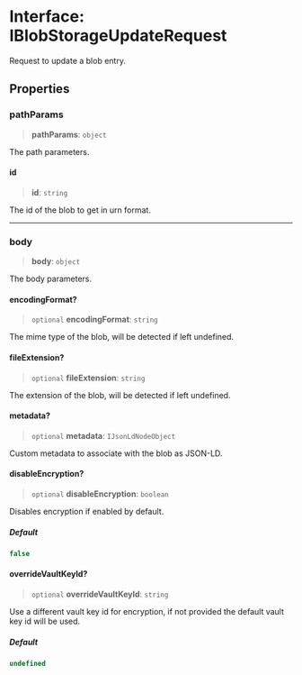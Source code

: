 # Interface: IBlobStorageUpdateRequest

Request to update a blob entry.

## Properties

### pathParams

> **pathParams**: `object`

The path parameters.

#### id

> **id**: `string`

The id of the blob to get in urn format.

***

### body

> **body**: `object`

The body parameters.

#### encodingFormat?

> `optional` **encodingFormat**: `string`

The mime type of the blob, will be detected if left undefined.

#### fileExtension?

> `optional` **fileExtension**: `string`

The extension of the blob, will be detected if left undefined.

#### metadata?

> `optional` **metadata**: `IJsonLdNodeObject`

Custom metadata to associate with the blob as JSON-LD.

#### disableEncryption?

> `optional` **disableEncryption**: `boolean`

Disables encryption if enabled by default.

##### Default

```ts
false
```

#### overrideVaultKeyId?

> `optional` **overrideVaultKeyId**: `string`

Use a different vault key id for encryption, if not provided the default vault key id will be used.

##### Default

```ts
undefined
```
